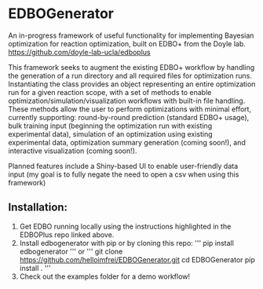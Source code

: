 # EDBOGenerator
An in-progress framework of useful functionality for implementing Bayesian optimization for reaction optimization, built on EDBO+ from the Doyle lab.
https://github.com/doyle-lab-ucla/edboplus

This framework seeks to augment the existing EDBO+ workflow by handling the generation of a run directory and all required files for optimization runs. 
Instantiating the class provides an object representing an entire optimization run for a given reaction scope, with a set of methods to enable optimization/simulation/visualization workflows with built-in file handling.
These methods allow the user to perform optimizations with minimal effort, currently supporting: round-by-round prediction (standard EDBO+ usage), bulk training input (beginning the optimization run with existing experimental data), simulation of an optimization using existing experimental data, optimization summary generation (coming soon!), and interactive visualization (coming soon!).

Planned features include a Shiny-based UI to enable user-friendly data input (my goal is to fully negate the need to open a csv when using this framework)

## Installation:
1. Get EDBO running locally using the instructions highlighted in the EDBOPlus repo linked above.
2. Install edbogenerator with pip or by cloning this repo:
   '''
   pip install edbogenerator
   '''
   or
   '''
   git clone https://github.com/helloimfrei/EDBOGenerator.git
   cd EDBOGenerator
   pip install .
   '''
4. Check out the examples folder for a demo workflow!


